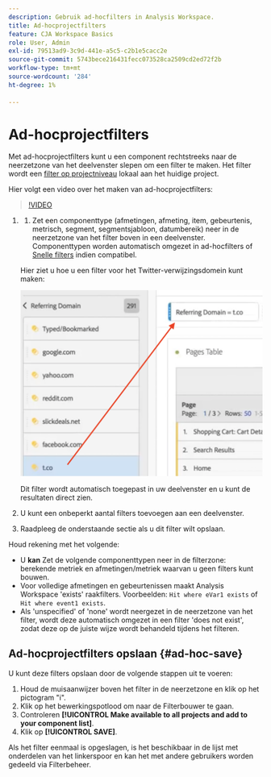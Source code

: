 ```yaml
---
description: Gebruik ad-hocfilters in Analysis Workspace.
title: Ad-hocprojectfilters
feature: CJA Workspace Basics
role: User, Admin
exl-id: 79513ad9-3c9d-441e-a5c5-c2b1e5cacc2e
source-git-commit: 5743bece216431fecc073528ca2509cd2ed72f2b
workflow-type: tm+mt
source-wordcount: '284'
ht-degree: 1%

---
```


# Ad-hocprojectfilters

Met ad-hocprojectfilters kunt u een component rechtstreeks naar de neerzetzone van het deelvenster slepen om een filter te maken. Het filter wordt een [filter op projectniveau](https://experienceleague.adobe.com/docs/analytics-platform/analysis-workspace/components/filters/quick-filters.html?#what-are-project-only-segments) lokaal aan het huidige project.

Hier volgt een video over het maken van ad-hocprojectfilters:

>[!VIDEO](https://video.tv.adobe.com/v/23978/?quality=12)


1. 
   1. Zet een componenttype (afmetingen, afmeting, item, gebeurtenis, metrisch, segment, segmentsjabloon, datumbereik) neer in de neerzetzone van het filter boven in een deelvenster. Componenttypen worden automatisch omgezet in ad-hocfilters of [Snelle filters](/help/components/filters/quick-filters.md) indien compatibel.

   Hier ziet u hoe u een filter voor het Twitter-verwijzingsdomein kunt maken:

   ![](assets/ad-hoc1.png)

   Dit filter wordt automatisch toegepast in uw deelvenster en u kunt de resultaten direct zien.

1. U kunt een onbeperkt aantal filters toevoegen aan een deelvenster.
1. Raadpleeg de onderstaande sectie als u dit filter wilt opslaan.

Houd rekening met het volgende:

* U **kan** Zet de volgende componenttypen neer in de filterzone: berekende metriek en afmetingen/metriek waarvan u geen filters kunt bouwen.
* Voor volledige afmetingen en gebeurtenissen maakt Analysis Workspace &#39;exists&#39; raakfilters. Voorbeelden: `Hit where eVar1 exists` of `Hit where event1 exists`.
* Als &#39;unspecified&#39; of &#39;none&#39; wordt neergezet in de neerzetzone van het filter, wordt deze automatisch omgezet in een filter &#39;does not exist&#39;, zodat deze op de juiste wijze wordt behandeld tijdens het filteren.

## Ad-hocprojectfilters opslaan {#ad-hoc-save}

U kunt deze filters opslaan door de volgende stappen uit te voeren:

1. Houd de muisaanwijzer boven het filter in de neerzetzone en klik op het pictogram &quot;i&quot;.
1. Klik op het bewerkingspotlood om naar de Filterbouwer te gaan.
1. Controleren **[!UICONTROL Make available to all projects and add to your component list]**.
1. Klik op **[!UICONTROL SAVE]**.

Als het filter eenmaal is opgeslagen, is het beschikbaar in de lijst met onderdelen van het linkerspoor en kan het met andere gebruikers worden gedeeld via Filterbeheer.

